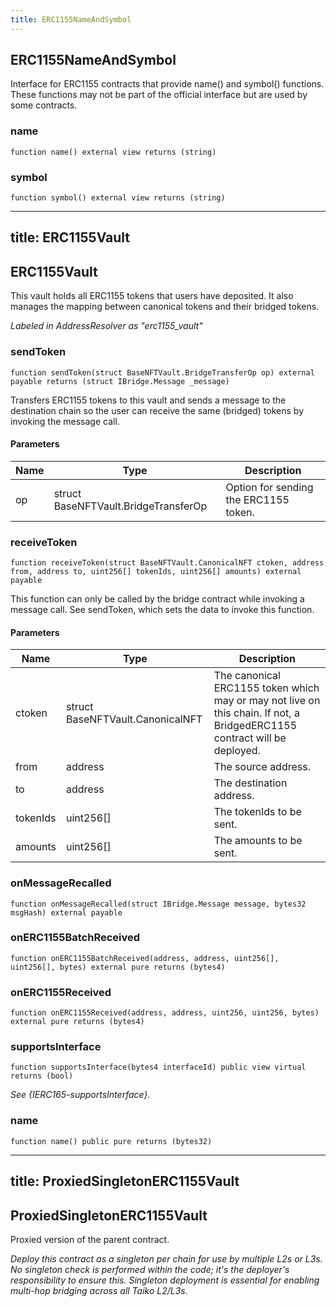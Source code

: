 ```yaml
---
title: ERC1155NameAndSymbol
---
```


## ERC1155NameAndSymbol

Interface for ERC1155 contracts that provide name() and symbol()
functions. These functions may not be part of the official interface but are
used by
some contracts.

### name

```solidity
function name() external view returns (string)
```

### symbol

```solidity
function symbol() external view returns (string)
```

---

## title: ERC1155Vault

## ERC1155Vault

This vault holds all ERC1155 tokens that users have deposited.
It also manages the mapping between canonical tokens and their bridged
tokens.

_Labeled in AddressResolver as "erc1155_vault"_

### sendToken

```solidity
function sendToken(struct BaseNFTVault.BridgeTransferOp op) external payable returns (struct IBridge.Message _message)
```

Transfers ERC1155 tokens to this vault and sends a message to
the destination chain so the user can receive the same (bridged) tokens
by invoking the message call.

#### Parameters

| Name | Type                                 | Description                           |
| ---- | ------------------------------------ | ------------------------------------- |
| op   | struct BaseNFTVault.BridgeTransferOp | Option for sending the ERC1155 token. |

### receiveToken

```solidity
function receiveToken(struct BaseNFTVault.CanonicalNFT ctoken, address from, address to, uint256[] tokenIds, uint256[] amounts) external payable
```

This function can only be called by the bridge contract while
invoking a message call. See sendToken, which sets the data to invoke
this function.

#### Parameters

| Name     | Type                             | Description                                                                                                              |
| -------- | -------------------------------- | ------------------------------------------------------------------------------------------------------------------------ |
| ctoken   | struct BaseNFTVault.CanonicalNFT | The canonical ERC1155 token which may or may not live on this chain. If not, a BridgedERC1155 contract will be deployed. |
| from     | address                          | The source address.                                                                                                      |
| to       | address                          | The destination address.                                                                                                 |
| tokenIds | uint256[]                        | The tokenIds to be sent.                                                                                                 |
| amounts  | uint256[]                        | The amounts to be sent.                                                                                                  |

### onMessageRecalled

```solidity
function onMessageRecalled(struct IBridge.Message message, bytes32 msgHash) external payable
```

### onERC1155BatchReceived

```solidity
function onERC1155BatchReceived(address, address, uint256[], uint256[], bytes) external pure returns (bytes4)
```

### onERC1155Received

```solidity
function onERC1155Received(address, address, uint256, uint256, bytes) external pure returns (bytes4)
```

### supportsInterface

```solidity
function supportsInterface(bytes4 interfaceId) public view virtual returns (bool)
```

_See {IERC165-supportsInterface}._

### name

```solidity
function name() public pure returns (bytes32)
```

---

## title: ProxiedSingletonERC1155Vault

## ProxiedSingletonERC1155Vault

Proxied version of the parent contract.

_Deploy this contract as a singleton per chain for use by multiple L2s
or L3s. No singleton check is performed within the code; it's the deployer's
responsibility to ensure this. Singleton deployment is essential for
enabling multi-hop bridging across all Taiko L2/L3s._
